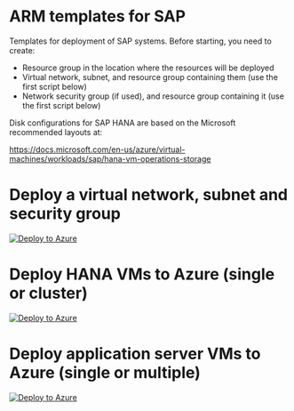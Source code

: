 # ARM templates for SAP
Templates for deployment of SAP systems. Before starting, you need to create:

* Resource group in the location where the resources will be deployed
* Virtual network, subnet, and resource group containing them (use the first script below)
* Network security group (if used), and resource group containing it (use the first script below)

Disk configurations for SAP HANA are based on the Microsoft recommended layouts at:

https://docs.microsoft.com/en-us/azure/virtual-machines/workloads/sap/hana-vm-operations-storage

# Deploy a virtual network, subnet and security group
[![Deploy to Azure](https://azuredeploy.net/deploybutton.png)](https://portal.azure.com/#create/Microsoft.Template/uri/https%3A%2F%2Fraw.githubusercontent.com%2Fdohughes-msft%2Fsap%2Fmaster%2Farm%2Fnetwork%2Fvnet_nsg.json)

# Deploy HANA VMs to Azure (single or cluster)
[![Deploy to Azure](https://azuredeploy.net/deploybutton.png)](https://portal.azure.com/#create/Microsoft.Template/uri/https%3A%2F%2Fraw.githubusercontent.com%2Fdohughes-msft%2Fsap%2Fmaster%2Farm%2Fvm%2Fvm_hana_multi.json)

# Deploy application server VMs to Azure (single or multiple)
[![Deploy to Azure](https://azuredeploy.net/deploybutton.png)](https://portal.azure.com/#create/Microsoft.Template/uri/https%3A%2F%2Fraw.githubusercontent.com%2Fdohughes-msft%2Fsap%2Fmaster%2Farm%2Fvm%2Fvm_app_multi.json)
